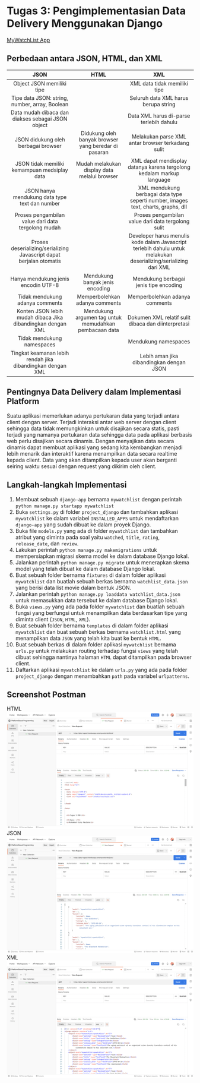 # Tugas 3: Pengimplementasian Data Delivery Menggunakan Django

[MyWatchList App](https://pbp-tugas2.herokuapp.com/mywatchlist/)

## Perbedaan antara JSON, HTML, dan XML

JSON | HTML | XML
:---: | :---: | :---:
Object JSON memiliki tipe | | XML data tidak memiliki tipe
Tipe data JSON: string, number, array, Boolean | | Seluruh data XML harus berupa string
Data mudah dibaca dan diakses sebagai JSON object | | Data XML harus di-parse terlebih dahulu
JSON didukung oleh berbagai browser | Didukung oleh banyak browser yang beredar di pasaran | Melakukan parse XML antar browser terkadang sulit
JSON tidak memiliki kemampuan medsiplay data | Mudah melakukan display data melalui browser | XML dapat mendisplay datanya karena tergolong kedalam markup language
JSON hanya mendukung data type text dan number | | XML mendukung berbagai data type seperti number, images text, charts, graphs, dll
Proses pengambilan value dari data tergolong mudah | | Proses pengambilan value dari data tergolong sulit
Proses deserializing/serializing Javascript dapat berjalan otomatis | | Developer harus menulis kode dalam Javascript terlebih dahulu untuk melakukan deserializing/serializing dari XML
Hanya mendukung jenis encodin UTF-8 | Mendukung banyak jenis encoding | Mendukung berbagai jenis tipe encoding
Tidak mendukung adanya comments | Memperbolehkan adanya comments | Memperbolehkan adanya comments
Konten JSON lebih mudah dibaca Jika dibandingkan dengan XML | Mendukung argumen tag untuk memudahkan pembacaan data | Dokumen XML relatif sulit dibaca dan diinterpretasi
Tidak mendukung namespaces | | Mendukung namespaces
Tingkat keamanan lebih rendah jika dibandingkan dengan XML |  | Lebih aman jika dibandingkan dengan JSON

## Pentingnya Data Delivery dalam Implementasi Platform

Suatu aplikasi memerlukan adanya pertukaran data yang terjadi antara client dengan server. Terjadi interaksi antar web server dengan client sehingga data tidak memungkinkan untuk disajikan secara statis, pasti terjadi yang namanya pertukaran data sehingga data pada aplikasi berbasis web perlu disajikan secara dinamis. Dengan menyajikan data secara dinamis dapat membuat aplikasi yang sedang kita kembangkan menjadi lebih menarik dan interaktif karena menampilkan data secara realtime kepada client. Data yang akan ditampilkan kepada user akan berganti seiring waktu sesuai dengan request yang dikirim oleh client.

## Langkah-langkah Implementasi

1. Membuat sebuah `django-app` bernama `mywatchlist` dengan perintah `python manage.py startapp mywatchlist`
2. Buka `settings.py` di folder `project_django` dan tambahkan aplikasi `mywatchlist` ke dalam variabel `INSTALLED_APPS` untuk mendaftarkan `django-app` yang sudah dibuat ke dalam proyek Django.
3. Buka file `models.py` yang ada di folder `mywatchlist` dan tambahkan atribut yang diminta pada soal yaitu `watched`, `title`, `rating`, `release_date`, dan `review`.
4. Lakukan perintah `python manage.py makemigrations` untuk mempersiapkan migrasi skema model ke dalam database Django lokal.
5. Jalankan perintah `python manage.py migrate` untuk menerapkan skema model yang telah dibuat ke dalam database Django lokal.
6. Buat sebuah folder bernama `fixtures` di dalam folder aplikasi `mywatchlist` dan buatlah sebuah berkas bernama `watchlist_data.json` yang berisi data list movie dalam bentuk JSON.
7. Jalankan perintah `python manage.py loaddata watchlist_data.json` untuk memasukkan data tersebut ke dalam database Django lokal.
8. Buka `views.py` yang ada pada folder `mywatchlist` dan buatlah sebuah fungsi yang berfungsi untuk menampilkan data berdasarkan tipe yang diminta client (`JSON`, `HTML`, `XML`).
9. Buat sebuah folder bernama `templates` di dalam folder aplikasi `mywatchlist` dan buat sebuah berkas bernama `watchlist.html` yang menampilkan data `JSON` yang telah kita buat ke bentuk `HTML`.
10. Buat sebuah berkas di dalam folder aplikasi `mywatchlist` bernama `urls.py` untuk melakukan routing terhadap fungsi `views` yang telah dibuat sehingga nantinya halaman `HTML` dapat ditampilkan pada browser client.
11. Daftarkan aplikasi `mywatchlist` ke dalam `urls.py` yang ada pada folder `project_django` dengan menambahkan `path` pada variabel `urlpatterns`.

## Screenshot Postman

HTML
![HTML](https://github.com/electyrion/tugas2-pbp/blob/main/mywatchlist/assets/images/show_html.png)
JSON
![JSON](https://github.com/electyrion/tugas2-pbp/blob/main/mywatchlist/assets/images/show_json.png)
XML
![XML](https://github.com/electyrion/tugas2-pbp/blob/main/mywatchlist/assets/images/show_xml.png)
